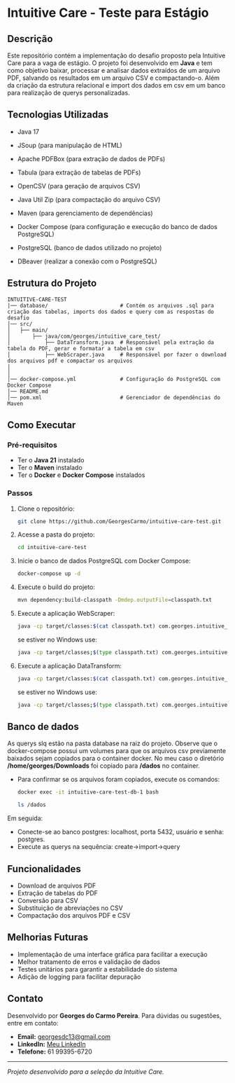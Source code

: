 
# Intuitive Care - Teste para Estágio

## Descrição

Este repositório contém a implementação do desafio proposto pela Intuitive Care para a vaga de estágio. O projeto foi desenvolvido em **Java** e tem como objetivo baixar, processar e analisar dados extraídos de um arquivo PDF, salvando os resultados em um arquivo CSV e compactando-o. Além da criação da estrutura relacional e import dos dados em csv em um banco para realização de querys personalizadas.

## Tecnologias Utilizadas

- Java 17

- JSoup (para manipulação de HTML)

- Apache PDFBox (para extração de dados de PDFs)

- Tabula (para extração de tabelas de PDFs)

- OpenCSV (para geração de arquivos CSV)

- Java Util Zip (para compactação do arquivo CSV)

- Maven (para gerenciamento de dependências)

- Docker Compose (para configuração e execução do banco de dados PostgreSQL)

- PostgreSQL (banco de dados utilizado no projeto)

- DBeaver (realizar a conexão com o PostgreSQL)

## Estrutura do Projeto

```
INTUITIVE-CARE-TEST
|── database/                       # Contém os arquivos .sql para criação das tabelas, imports dos dados e query com as respostas do desafio
│── src/
│   ├── main/
│       ├── java/com/georges/intuitive_care_test/
│           ├── DataTransform.java  # Responsável pela extração da tabela do PDF, gerar e formatar a tabela em csv
│           ├── WebScraper.java     # Responsável por fazer o download dos arquivos pdf e compactar os arquivos
│                                   
│                                   
│── docker-compose.yml              # Configuração do PostgreSQL com Docker Compose
│── README.md
│── pom.xml                         # Gerenciador de dependências do Maven
```

## Como Executar

### Pré-requisitos

- Ter o **Java 21** instalado
- Ter o **Maven** instalado
- Ter o **Docker** e **Docker Compose** instalados

### Passos

1. Clone o repositório:
   ```sh
   git clone https://github.com/GeorgesCarmo/intuitive-care-test.git
   ```
2. Acesse a pasta do projeto:
   ```sh
   cd intuitive-care-test
   ```
3. Inicie o banco de dados PostgreSQL com Docker Compose:
   ```sh
   docker-compose up -d
   ```
4. Execute o build do projeto:
   ```sh
   mvn dependency:build-classpath -Dmdep.outputFile=classpath.txt
   ```
5. Execute a aplicação WebScraper:
   ```sh
   java -cp target/classes:$(cat classpath.txt) com.georges.intuitive_care_test.WebScraper
   ```
   se estiver no Windows use:
   ```sh
   java -cp target/classes;$(type classpath.txt) com.georges.intuitive_care_test.WebScraper
   ```
6. Execute a aplicação DataTransform:
   ```sh
   java -cp target/classes:$(cat classpath.txt) com.georges.intuitive_care_test.DataTransform
   ```
   se estiver no Windows use:
   ```sh
   java -cp target/classes;$(type classpath.txt) com.georges.intuitive_care_test.DataTransform
   ```
## Banco de dados
As querys slq estão na pasta database na raiz do projeto. Observe que o docker-compose possui um volumes para que os arquivos csv previamente baixados sejam copiados para o container docker. No meu caso o diretório **/home/georges/Downloads** foi copiado para **/dados** no container.

- Para confirmar se os arquivos foram copiados, execute os comandos:
  ```sh
  docker exec -it intuitive-care-test-db-1 bash
  ```
  ```sh
  ls /dados
  ```
Em seguida:
- Conecte-se ao banco postgres: localhost, porta 5432, usuário e senha: postgres. 
- Execute as querys na sequência: create->import->query

## Funcionalidades

- Download de arquivos PDF
- Extração de tabelas do PDF
- Conversão para CSV
- Substituição de abreviações no CSV
- Compactação dos arquivos PDF e CSV

## Melhorias Futuras

- Implementação de uma interface gráfica para facilitar a execução
- Melhor tratamento de erros e validação de dados
- Testes unitários para garantir a estabilidade do sistema
- Adição de logging para facilitar depuração

## Contato

Desenvolvido por **Georges do Carmo Pereira**. Para dúvidas ou sugestões, entre em contato:

- **Email:** [georgesdc13@gmail.com](mailto:georgesdc13@gmail.com)
- **LinkedIn:** [Meu LinkedIn](https://www.linkedin.com/in/georges-do-carmo)
- **Telefone:** 61 99395-6720
---

*Projeto desenvolvido para a seleção da Intuitive Care.*


